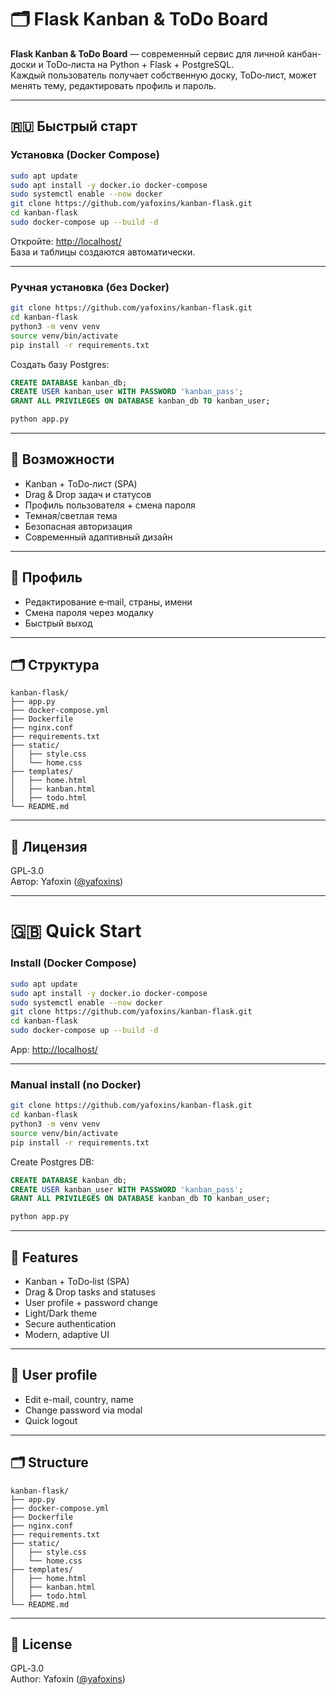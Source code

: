 
# 🗂️ Flask Kanban & ToDo Board

**Flask Kanban & ToDo Board** — современный сервис для личной канбан-доски и ToDo‑листа на Python + Flask + PostgreSQL.  
Каждый пользователь получает собственную доску, ToDo‑лист, может менять тему, редактировать профиль и пароль.

---

## 🇷🇺 Быстрый старт

### Установка (Docker Compose)
```bash
sudo apt update
sudo apt install -y docker.io docker-compose
sudo systemctl enable --now docker
git clone https://github.com/yafoxins/kanban-flask.git
cd kanban-flask
sudo docker-compose up --build -d
```

Откройте: [http://localhost/](http://localhost/)  
База и таблицы создаются автоматически.

---

### Ручная установка (без Docker)

```bash
git clone https://github.com/yafoxins/kanban-flask.git
cd kanban-flask
python3 -m venv venv
source venv/bin/activate
pip install -r requirements.txt
```

Создать базу Postgres:
```sql
CREATE DATABASE kanban_db;
CREATE USER kanban_user WITH PASSWORD 'kanban_pass';
GRANT ALL PRIVILEGES ON DATABASE kanban_db TO kanban_user;
```

```bash
python app.py
```

---

## 🌟 Возможности

- Kanban + ToDo‑лист (SPA)
- Drag & Drop задач и статусов
- Профиль пользователя + смена пароля
- Темная/светлая тема
- Безопасная авторизация
- Современный адаптивный дизайн

---

## 👤 Профиль

- Редактирование e‑mail, страны, имени
- Смена пароля через модалку
- Быстрый выход

---

## 🗂️ Структура

```
kanban-flask/
├── app.py
├── docker-compose.yml
├── Dockerfile
├── nginx.conf
├── requirements.txt
├── static/
│   ├── style.css
│   └── home.css
├── templates/
│   ├── home.html
│   ├── kanban.html
│   ├── todo.html
└── README.md
```

---

## 📝 Лицензия

GPL‑3.0  
Автор: Yafoxin ([@yafoxins](https://t.me/yafoxins))


---

# 🇬🇧 Quick Start

### Install (Docker Compose)
```bash
sudo apt update
sudo apt install -y docker.io docker-compose
sudo systemctl enable --now docker
git clone https://github.com/yafoxins/kanban-flask.git
cd kanban-flask
sudo docker-compose up --build -d
```

App: [http://localhost/](http://localhost/)

---

### Manual install (no Docker)

```bash
git clone https://github.com/yafoxins/kanban-flask.git
cd kanban-flask
python3 -m venv venv
source venv/bin/activate
pip install -r requirements.txt
```

Create Postgres DB:
```sql
CREATE DATABASE kanban_db;
CREATE USER kanban_user WITH PASSWORD 'kanban_pass';
GRANT ALL PRIVILEGES ON DATABASE kanban_db TO kanban_user;
```

```bash
python app.py
```

---

## 🌟 Features

- Kanban + ToDo‑list (SPA)
- Drag & Drop tasks and statuses
- User profile + password change
- Light/Dark theme
- Secure authentication
- Modern, adaptive UI

---

## 👤 User profile

- Edit e-mail, country, name
- Change password via modal
- Quick logout

---

## 🗂️ Structure

```
kanban-flask/
├── app.py
├── docker-compose.yml
├── Dockerfile
├── nginx.conf
├── requirements.txt
├── static/
│   ├── style.css
│   └── home.css
├── templates/
│   ├── home.html
│   ├── kanban.html
│   ├── todo.html
└── README.md
```

---

## 📝 License

GPL‑3.0  
Author: Yafoxin ([@yafoxins](https://t.me/yafoxins))

